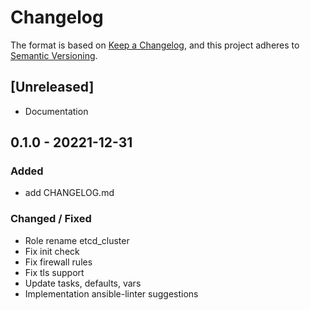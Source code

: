 # Changelog

The format is based on [Keep a Changelog](https://keepachangelog.com/fr/1.0.0/),
and this project adheres to [Semantic Versioning](https://semver.org/spec/v2.0.0.html).

## [Unreleased]

- Documentation

## 0.1.0 - 20221-12-31

### Added

- add CHANGELOG.md

### Changed / Fixed

- Role rename etcd_cluster
- Fix init check 
- Fix firewall rules
- Fix tls support
- Update tasks, defaults, vars
- Implementation ansible-linter suggestions
